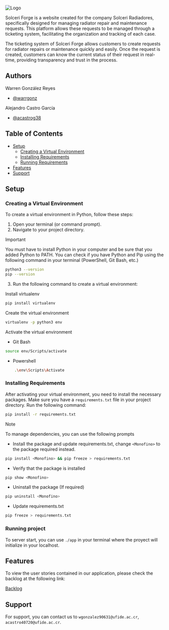 
![Logo](https://solceri.s3.amazonaws.com/logoSolceri.png)

Solceri Forge is a website created for the company Solceri Radiadores, specifically designed for managing radiator repair and maintenance requests. This platform allows these requests to be managed through a ticketing system, facilitating the organization and tracking of each case.

The ticketing system of Solceri Forge allows customers to create requests for radiator repairs or maintenance quickly and easily. Once the request is created, customers can know the current status of their request in real-time, providing transparency and trust in the process.

## Authors

Warren González Reyes
- [@warrgonz](https://github.com/Warrgonz)

Alejandro Castro García
- [@acastrog38](https://github.com/acastrog38)

## Table of Contents
- [Setup](#setup)
  - [Creating a Virtual Environment](#creating-a-virtual-environment)
  - [Installing Requirements](#installing-requirements)
  - [Running Requirements](#running-requirements)
- [Features](#features)
- [Support](#support)

## Setup

### Creating a Virtual Environment

To create a virtual environment in Python, follow these steps:

1. Open your terminal (or command prompt).
2. Navigate to your project directory.

> [!IMPORTANT]
> You must have to install Python in your computer and be sure that you added Python to PATH. You can check if you have Python and Pip using the following command in your terminal (PowerShell, Git Bash, etc.)

```sh
python3 --version
pip --version
```

3. Run the following command to create a virtual environment:

Install virtualenv

```sh
pip install virtualenv
```

Create the virtual environment

```sh
virtualenv -p python3 env
```

Activate the virtual environment

- Git Bash

```sh
source env/Scripts/activate
```

- Powershell

```sh
    .\env\Scripts\Activate
```

### Installing Requirements

After activating your virtual environment, you need to install the necessary packages. Make sure you have a `requirements.txt` file in your project directory. Run the following command:

```sh
pip install -r requirements.txt
```
> [!NOTE]
> To manage dependencies, you can use the following prompts

- Install the package and update requirements.txt, change `<Monofino>` to the package required instead.

```sh
pip install <Monofino> && pip freeze > requirements.txt
```
- Verify that the package is installed

```sh
pip show <Monofino>
```

- Uninstall the package (If required)

```sh
pip uninstall <Monofino>
```

- Update requirements.txt

```sh
pip freeze > requirements.txt
```

### Running project

To server start, you can use `./app` in your terminal where the proyect will initialize in your localhost.

## Features

To view the user stories contained in our application, please check the backlog at the following link:

[Backlog](https://github.com/users/Warrgonz/projects/1)

## Support

For support, you can contact us to `wgonzalez90631@ufide.ac.cr`, `acastro40720@ufide.ac.cr`.
